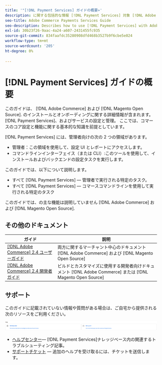 ```yaml
---
title: '"[!DNL Payment Services] ガイドの概要»'
description: に関する包括的な情報 [!DNL Payment Services] 対象 [!DNL Adobe Commerce] および [!DNL Magento Open Source] 管理者（インストールとオンボーディングを含む）
seo-title: Adobe Commerce Payments Services Guide
seo-description: Describes how to use [!DNL Payment Services] with Adobe Commerce or [!DNL Magento Open Source].
exl-id: 30b23f26-9aac-4a24-a607-2431455fc935
source-git-commit: 834faafdc35280908dfd468b3527b9f6cbe5e024
workflow-type: tm+mt
source-wordcount: '205'
ht-degree: 0%

---
```


# [!DNL Payment Services] ガイドの概要

このガイドは、 [!DNL Adobe Commerce] および [!DNL Magento Open Source]. のインストールとオンボーディングに関する詳細情報が含まれます。 [!DNL Payment Services]、およびサービスの設定と管理。 ここでは、コマースのコア設定と機能に関する基本的な知識を前提としています。

[!DNL Payment Services] には、管理者向けの次の 2 つの領域があります。

* 管理者：この領域を使用して、設定 UI とレポートにアクセスします。
* コマンドラインインターフェイス（または CLI）:このツールを使用して、インストールおよびバックエンドの設定タスクを実行します。

このガイドでは、以下について説明します。

* すべて [!DNL Payment Services] — 管理者で実行される特定のタスク。
* すべて [!DNL Payment Services] — コマースコマンドラインを使用して実行される特定のタスク

このガイドでは、の主な機能は説明していません [!DNL Adobe Commerce] および [!DNL Magento Open Source].

## その他のドキュメント

| ガイド | 説明 |
|------ | ----------- |
| [[!DNL Adobe Commerce] 2.4 ユーザーガイド](https://docs.magento.com/user-guide/) | 両方に関するマーチャント中心のドキュメント [!DNL Adobe Commerce] および [!DNL Magento Open Source] |
| [[!DNL Adobe Commerce] 2.4 開発者ガイド](https://devdocs.magento.com/) | ビルドとカスタマイズに使用する開発者向けドキュメント [!DNL Adobe Commerce] または [!DNL Magento Open Source] |

## サポート

このガイドに記載されていない情報や質問がある場合は、ご自宅から提供される次のリソースをご利用ください。

![ヘルプリソース](assets/help-resources.png)

* [ヘルプセンター](https://experienceleague.adobe.com/docs/commerce-knowledge-base/kb/overview.html?lang=en)— [!DNL Payment Services]ナレッジベース内の関連するトラブルシューティング記事。
* [サポートチケット](https://experienceleague.adobe.com/docs/commerce-knowledge-base/kb/help-center-guide/magento-help-center-user-guide.html?lang=en#submit-ticket) — 追加のヘルプを受け取るには、チケットを送信します。
